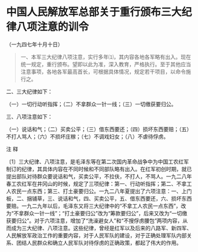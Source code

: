 #  中国人民解放军总部关于重行颁布三大纪律八项注意的训令  
（一九四七年十月十日）

>
> 一、本军三大纪律八项注意，实行多年⑴，其内容各地各军略有出入。现在统一规定，重行颁布。望即以此为准，深入教育，严格执行。至于其他应当注意事项，各地各军最高首长，可根据具体情况，规定若干项目，以命令施行之。

二、三大纪律如下：

（一）一切行动听指挥；（二）不拿群众一针一线；（三）一切缴获要归公。

三、八项注意如下：

（一）说话和气；（二）买卖公平；（三）借东西要还；（四）损坏东西要赔；（五）不打人骂人；（六）不损坏庄稼；（七）不调戏妇女；（八）不虐待俘虏。

注 释

〔1〕三大纪律、八项注意，是毛泽东等在第二次国内革命战争中为中国工农红军制订的纪律，其具体内容在不同时候和不同部队略有出入。在红军初创时期，就已提出部队对待群众要说话和气，买卖公平，不拉伕，不打人，不骂人。一九二八年春工农红军在井冈山的时候，规定了三项纪律：第一、行动听指挥；第二、不拿工人农民一点东西；第三、打土豪要归公。一九二八年夏提出了六项注意：一、上门板，二、捆铺草，三、说话和气，四、买卖公平，五、借东西要还，六、损坏东西要赔。一九二九年以后，毛泽东又将三大纪律中的“不拿工人农民一点东西”，改为“不拿群众一针一线”；“打土豪要归公”改为“筹款要归公”，后来又改为“一切缴获要归公”。对于六项注意，增加了“洗澡避女人”和“不搜俘虏腰包”两项内容，从而成为三大纪律、八项注意。这些纪律，曾经是红军以及后来的八路军、新四军、人民解放军政治工作的重要内容，对于人民军队的建设，对于正确处理军队内部关系、团结人民群众和确立人民军队对待俘虏的正确政策，都起了伟大的作用。

  


